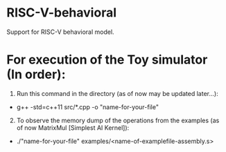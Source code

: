 # RISC-V-behavioral
Support for RISC-V behavioral model.


# For execution of the Toy simulator (In order):
1. Run this command in the directory (as of now may be updated later...):
* g++ -std=c++11 src/*.cpp -o "name-for-your-file"

2. To observe the memory dump of the operations from the examples (as of now MatrixMul [Simplest AI Kernel]):
* ./"name-for-your-file" examples/<name-of-examplefile-assembly.s>
